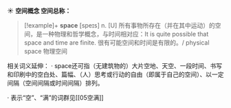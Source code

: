 ☀ <span class="category">**空间概念 空间总称：**</span>
>[!example]+ <span class="vocabulary">**space**</span> [speɪs] 
> <span class="definition">n. [U] 所有事物所存在（并在其中运动）的空间，是一种物理和哲学概念，与时间相对应：</span>It is quite possible that space and time are finite. 很有可能空间和时间是有限的。/ physical space 物理空间

相关词义延伸：
· space还可指（无建筑物的）大片空地、天空、一段时间、书写和印刷中的空白处、篇幅、（人）思考或行动的自由（即属于自己的空间）、以一定间隔（空间间隔或时间间隔）排列。

· 表示“空”、“满”的词群见[[05空满]]
